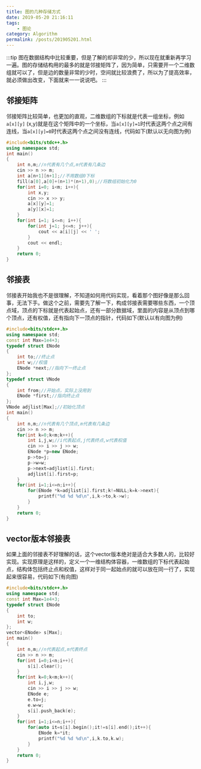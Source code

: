 ```yaml
---
title: 图的几种存储方式
date: 2019-05-20 21:16:11
tags: 
    - 图论
category: Algorithm
permalink: /posts/201905201.html
---
```


:::tip
图在数据结构中比较重要，但是了解的却非常的少，所以现在就重新再学习一遍。图的存储结构用的最多的就是邻接矩阵了，因为简单，只需要开一个二维数组就可以了，但是边的数量非常的少时，空间就比较浪费了，所以为了提高效率，就必须做出改变，下面就来一一说说吧。
:::

<!-- more -->

## 邻接矩阵
邻接矩阵比较简单，也更加的直观，二维数组的下标就是代表一组坐标，例如`a[x][y]` (x,y)就是在这个矩阵中的一个坐标，当`a[x][y]=1`时代表这两个点之间有连线，当`a[x][y]=0`时代表这两个点之间没有连线，代码如下(默认以无向图为例)
```cpp
#include<bits/stdc++.h>
using namespace std;
int main()
{
    int n,m;//n代表有几个点,m代表有几条边
    cin >> n >> m;
    int a[n+1][n+1];//不用数组0下标
    fill(a[0],a[0]+(n+1)*(n+1),0);//将数组初始化为0
    for(int i=0; i<m; i++){
        int x,y;
        cin >> x >> y;
        a[x][y]=1;
        a[y][x]=1;
    }
    for(int i=1; i<=n; i++){
        for(int j=1; j<=n; j++){
            cout << a[i][j] << ' ';
        }
        cout << endl;
    }
    return 0;
}
```

## 邻接表
邻接表开始我也不是很理解，不知道如何用代码实现，看着那个图好像是那么回事，无法下手。做这个之前，需要先了解一下，构成邻接表需要哪些东西，一个顶点域，顶点的下标就是代表起始点，还有一部分数据域，里面的内容是从顶点到哪个顶点，还有权值，还有指向下一顶点的指针，代码如下(默认以有向图为例)
```cpp
#include<bits/stdc++.h>
using namespace std;
const int Max=1e4+3;
typedef struct ENode
{
    int to;//终止点
    int w;//权值
    ENode *next;//指向下一终止点
};
typedef struct VNode
{
    int from;//开始点，实际上没用到
    ENode *first;//指向终止点
};
VNode adjlist[Max];//初始化顶点
int main()
{
    int n,m;//n代表有几个顶点,m代表有几条边
    cin >> n >> m;
    for(int k=0;k<m;k++){
        int i,j,w;//i代表起点,j代表终点,w代表权值
        cin >> i >> j >> w;
        ENode *p=new ENode;
        p->to=j;
        p->w=w;
        p->next=adjlist[i].first;
        adjlist[i].first=p;
    }
    for(int i=1;i<=n;i++){
        for(ENode *k=adjlist[i].first;k!=NULL;k=k->next){
            printf("%d %d %d\n",i,k->to,k->w);
        }
    }
    return 0;
}
```

## vector版本邻接表
如果上面的邻接表不好理解的话，这个vector版本绝对是适合大多数人的，比较好实现。实现原理是这样的，定义一个一维结构体容器，一维数组的下标代表起始点，结构体包括终止点和权值，这样对于同一起始点的就可以放在同一行了，实现起来很容易，代码如下(有向图)
```cpp
#include<bits/stdc++.h>
using namespace std;
const int Max=1e4+3;
typedef struct ENode
{
    int to;
    int w;
};
vector<ENode> s[Max];
int main()
{
    int n,m;//n代表起点,m代表终点
    cin >> n >> m;
    for(int i=0;i<n;i++){
        s[i].clear();
    }
    for(int k=0;k<m;k++){
        int i,j,w;
        cin >> i >> j >> w;
        ENode e;
        e.to=j;
        e.w=w;
        s[i].push_back(e);
    }
    for(int i=1;i<=n;i++){
        for(auto it=s[i].begin();it!=s[i].end();it++){
            ENode k=*it;
            printf("%d %d %d\n",i,k.to,k.w);
        }
    }
    return 0;
}
```